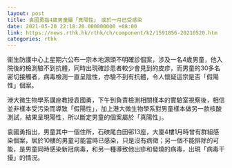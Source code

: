 ```yaml
---
layout: post
title: 袁國勇指4歲男童屬「真陽性」　或於一月已受感染
date: 2021-05-20 22:18:20.000000000 +08:00
link: https://news.rthk.hk/rthk/ch/component/k2/1591856-20210520.htm
categories: rthk
---
```


衞生防護中心上星期六公布一宗本地源頭不明確診個案，涉及一名4歲男童，他入院後的檢測驗不到抗體，同時出現確診患者較少會見到的皮疹，而男童的30多名密切接觸者，病毒檢測一直呈陰性，亦驗不到有抗體，令人懷疑這宗是否「假陽性」個案。

港大微生物學系講座教授袁國勇，下午到負責檢測相關樣本的實驗室視察後，相信並非樣本受污染而導致「假陽性」，加上港大微生物學系對男童樣本做另一款核酸測試，結果呈現陽性，所以斷定男童的個案屬於「真陽性」。

袁國勇指出，男童其中一個住所，石硤尾白田邨13座，大廈4樓1月時曾有群組感染個案，居於10樓的男童可能當時已感染，只是沒有病徵；另一個不能排除的可能，是男童同時感染新冠病毒，和另一種導致他出疹和發燒的病毒，出現「病毒干擾」的情況。
